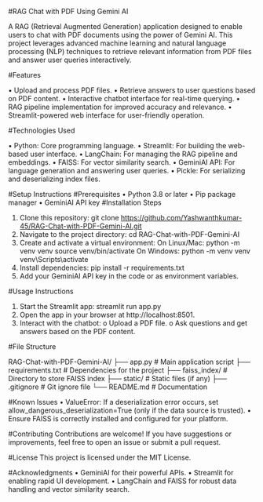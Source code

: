 ﻿#RAG Chat with PDF Using Gemini AI

A RAG (Retrieval Augmented Generation) application designed to enable users to chat with PDF documents using the power of Gemini AI. This project leverages advanced machine learning and natural language processing (NLP) techniques to retrieve relevant information from PDF files and answer user queries interactively.

#Features

• Upload and process PDF files.
• Retrieve answers to user questions based on PDF content.
• Interactive chatbot interface for real-time querying.
• RAG pipeline implementation for improved accuracy and relevance.
• Streamlit-powered web interface for user-friendly operation.

#Technologies Used

• Python: Core programming language.
• Streamlit: For building the web-based user interface.
• LangChain: For managing the RAG pipeline and embeddings.
• FAISS: For vector similarity search.
• GeminiAI API: For language generation and answering user queries.
• Pickle: For serializing and deserializing index files.

#Setup Instructions
#Prerequisites
• Python 3.8 or later
• Pip package manager
• GeminiAI API key
#Installation Steps
1. Clone this repository:
git clone https://github.com/Yashwanthkumar-45/RAG-Chat-with-PDF-Gemini-AI.git
2. Navigate to the project directory:
cd RAG-Chat-with-PDF-Gemini-AI
3. Create and activate a virtual environment:
On Linux/Mac:
python -m venv venv
source venv/bin/activate
On Windows:
python -m venv venv
venv\Scripts\activate
4. Install dependencies:
pip install -r requirements.txt
5. Add your GeminiAI API key in the code or as environment variables.

#Usage Instructions
1. Start the Streamlit app:
streamlit run app.py
2. Open the app in your browser at http://localhost:8501.
3. Interact with the chatbot:
o Upload a PDF file.
o Ask questions and get answers based on the PDF content.

#File Structure

RAG-Chat-with-PDF-Gemini-AI/
├── app.py             # Main application script
├── requirements.txt   # Dependencies for the project
├── faiss_index/       # Directory to store FAISS index
├── static/            # Static files (if any)
├── .gitignore         # Git ignore file
└── README.md          # Documentation

#Known Issues
• ValueError: If a deserialization error occurs, set allow_dangerous_deserialization=True (only if the data source is trusted).
• Ensure FAISS is correctly installed and configured for your platform.

#Contributing
Contributions are welcome! If you have suggestions or improvements, feel free to open an issue or submit a pull request.

#License
This project is licensed under the MIT License.

#Acknowledgments
• GeminiAI for their powerful APIs.
• Streamlit for enabling rapid UI development.
• LangChain and FAISS for robust data handling and vector similarity search.

